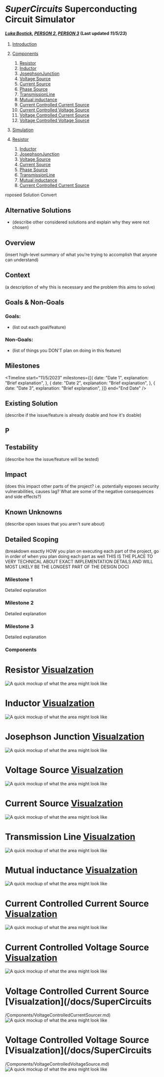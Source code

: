 
# *SuperCircuits* Superconducting Circuit Simulator
#### *[Luka Bostick](https:/ithub.com/LukaBostick)*, *[PERSON 2](https://thub.com/Person2)*, *[PERSON 3](https:/g/hub.com/Person3)* (Last updated *11/5/23*)
 

1. [Introduction](#introduction)
2. [Components](#Components)
    1. [Resistor](#Resistor)
    1. [Inductor](#Inductor)
    1. [JosephsonJunction](#JosephsonJunction)
    1. [Voltage Source](#VoltageSource)
    1. [Current Source](#CurrentSource)
    1. [Phase Source](#PhaseSource)
    1. [TransmissionLine](#TransmissionLine)
    1. [Mutual inductance](#Mutualinductance)
    1. [Current Controlled Current Source](#CurrentControlledCurrentSource)
    1. [Current Controlled Voltage Source](#CurrentControlledVoltageSource)
    1. [Voltage Controlled Current Source](#VoltageControlledCurrentSource)
    1. [Voltage Controlled Voltage Source](#VoltageControlledVoltageSource)


3. [Simulation](/imulation/Simulation.md)
 1. [Resistor](#Resistor)
    1. [Inductor](#Inductor)
    1. [JosephsonJunction](#JosephsonJunction)
    1. [Voltage Source](#VoltageSource)
    1. [Current Source](#CurrentSource)
    1. [Phase Source](#PhaseSource)
    1. [TransmissionLine](#TransmissionLine)
    1. [Mutual inductance](#Mutualinductance)
    1. [Current Controlled Current Source](#CurrentControlledCurrentSource)

roposed Solution
Convert 


## Alternative Solutions

- (describe other considered solutions and explain why they were not chosen)



## Overview

(insert high-level summary of what you're trying to accomplish that anyone can understand)



## Context

(a description of why this is necessary and the problem this aims to solve)



## Goals & Non-Goals

### Goals:
- (list out each goal/feature)

### Non-Goals:
- (list of things you DON'T plan on doing in this feature)



## Milestones

<Timeline 
    start="11/5/2023" 
    milestones={[{
        date: "Date 1",
        explanation: "Brief explanation",
    }, {
        date: "Date 2",
        explanation: "Brief explanation",
    }, {
        date: "Date 3",
        explanation: "Brief explanation",
    }]} 
    end="End Date" />



## Existing Solution

(describe if the issue/feature is already doable and how it's doable)



## P
## Testability

(describe how the issue/feature will be tested)



## Impact

(does this impact other parts of the project? i.e. potentially exposes security vulnerabilities,
 causes lag? What are some of the negative consequences and side effects?)



## Known Unknowns

(describe open issues that you aren't sure about)



## Detailed Scoping

(breakdown exactly HOW you plan on executing each part of the project,
go in order of when you plan doing each part as well
THIS IS THE PLACE TO VERY TECHNICAL ABOUT EXACT IMPLEMENTATION DETAILS
AND WILL MOST LIKELY BE THE LONGEST PART OF THE DESIGN DOC)


### Milestone 1

Detailed explanation


### Milestone 2

Detailed explanation


### Milestone 3

Detailed explanation

### Components


# Resistor  [Visualzation](/docs/SuperCircuits/Components/Resistor.md)
![A quick mockup of what the area might look like](/img/Resistor.jpg)

 # Inductor [Visualzation](/docs/SuperCircuits/Components/Inductor.md)
![A quick mockup of what the area might look like](/img/Inductor.jpg)

# Josephson Junction [Visualzation](/docs/SuperCircuits/Components/JosephsonJunction.md)
![A quick mockup of what the area might look like](/img/jj.jpg)

# Voltage Source [Visualzation](/docs/SuperCircuits/Components/VoltageSource.md)
![A quick mockup of what the area might look like](/img/VoltageSource.jpg)

# Current Source [Visualzation](/docs/SuperCircuits/Components/CurrentSource.md)
![A quick mockup of what the area might look like](/img/CurrentSource.jpg)

# Transmission Line [Visualzation](/docs/SuperCircuits/Components/TransmissionLine.md)
![A quick mockup of what the area might look like](/img/TransmissionLine.jpg)

# Mutual inductance [Visualzation](/docs/SuperCircuits/Components/Mutualinductance.md)
![A quick mockup of what the area might look like](/img/MutualInductance.jpg)

# Current Controlled Current Source [Visualzation](/docs/SuperCircuits/Components/CurrentControlledCurrentSource.md)
![A quick mockup of what the area might look like](/img/CurrentControlledCurrentSource.jpg)

# Current Controlled Voltage Source [Visualzation](/docs/SuperCircuits/Components/CurrentControlledVoltageSource.md)
![A quick mockup of what the area might look like](/img/CurrentControlledVoltageSource.jpg)

# Voltage Controlled Current Source [Visualzation](/docs/SuperCircuits
/Components/VoltageControlledCurrentSourcer.md)
![A quick mockup of what the area might look like](/img/VoltageControlledCurrentSource.jpg)

# Voltage Controlled Voltage Source [Visualzation](/docs/SuperCircuits
/Components/VoltageControlledVoltageSource.md)
![A quick mockup of what the area might look like](/img/VoltageControlledVoltageSource.jpg)
